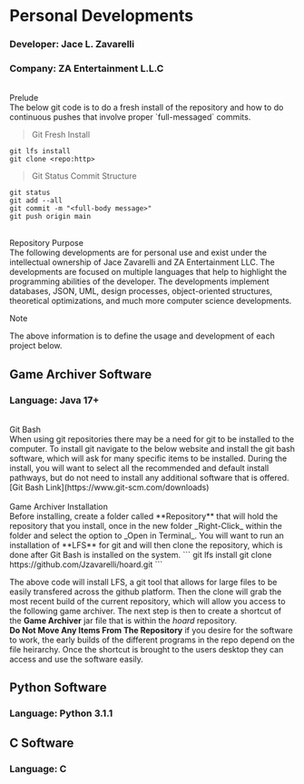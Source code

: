 # Personal Developments
### Developer: Jace L. Zavarelli
### Company: ZA Entertainment L.L.C
<br />
Prelude
<br />
The below git code is to do a fresh install of the repository and how to do continuous pushes that involve proper `full-messaged` commits.

> Git Fresh Install

```
git lfs install
git clone <repo:http>
```

> Git Status Commit Structure

```
git status
git add --all
git commit -m "<full-body message>"
git push origin main
```

<br />
Repository Purpose
<br />
The following developments are for personal use and exist under the intellectual ownership of Jace Zavarelli and ZA Entertainment LLC. The developments are focused on multiple languages that help to highlight the programming abilities of the developer. The developments implement databases, JSON, UML, design processes, object-oriented structures, theoretical optimizations, and much more computer science developments.

> [!NOTE]
> The above information is to define the usage and development of each project below.

## Game Archiver Software
### Language: Java 17+
<br />
Git Bash
<br />
When using git repositories there may be a need for git to be installed to the computer. To install git navigate to the below website and install the git bash software, which will ask for many specific items to be installed. During the install, you will want to select all the recommended and default install pathways, but do not need to install any additional software that is offered. 
<br />
[Git Bash Link](https://www.git-scm.com/downloads)
<br />
<br />
Game Archiver Installation
<br />
Before installing, create a folder called **Repository** that will hold the repository that you install, once in the new folder _Right-Click_ within the folder and select the option to _Open in Terminal_. You will want to run an installation of **LFS** for git and will then clone the repository, which is done after Git Bash is installed on the system.
```
git lfs install
git clone https://github.com/Jzavarelli/hoard.git
```

The above code will install LFS, a git tool that allows for large files to be easily transfered across the github platform. Then the clone will grab the most recent build of the current repository, which will allow you access to the following game archiver. The next step is then to create a shortcut of the **Game Archiver** jar file that is within the _hoard_ repository.
<br />
**Do Not Move Any Items From The Repository** if you desire for the software to work, the early builds of the different programs in the repo depend on the file heirarchy. Once the shortcut is brought to the users desktop they can access and use the software easily.
<br />

## Python Software
### Language: Python 3.1.1


## C Software
### Language: C